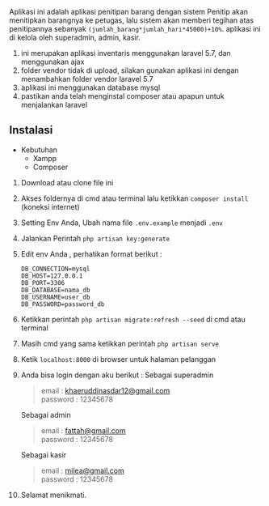 Aplikasi ini adalah aplikasi penitipan barang dengan sistem Penitip akan menitipkan barangnya ke petugas, lalu sistem akan memberi tegihan atas penitipannya sebanyak ```(jumlah_barang*jumlah_hari*45000)+10%```. aplikasi ini di kelola oleh superadmin, admin, kasir.


1. ini merupakan aplikasi inventaris menggunakan laravel 5.7, dan menggunakan ajax
2. folder vendor tidak di upload, silakan gunakan aplikasi ini dengan menambahkan folder vendor laravel 5.7
3. aplikasi ini menggunakan database mysql
4. pastikan anda telah menginstal composer atau apapun untuk menjalankan laravel

## Instalasi
* Kebutuhan
    + Xampp
    + Composer
1. Download atau clone file ini
2. Akses foldernya di cmd atau terminal lalu ketikkan ```composer install``` (koneksi internet)
3. Setting Env Anda, Ubah nama file ```.env.example``` menjadi ```.env```
4. Jalankan Perintah ```php artisan key:generate```
5. Edit env Anda , perhatikan format berikut :
    ```
    DB_CONNECTION=mysql
    DB_HOST=127.0.0.1
    DB_PORT=3306
    DB_DATABASE=nama_db
    DB_USERNAME=user_db
    DB_PASSWORD=password_db
    ```
5. Ketikkan perintah ```php artisan migrate:refresh --seed``` di cmd atau terminal
6. Masih cmd yang sama ketikkan perintah ```php artisan serve```
7. Ketik ```localhost:8000``` di browser untuk halaman pelanggan
8. Anda bisa login dengan aku berikut : 
    Sebagai superadmin
    > email : khaeruddinasdar12@gmail.com <br>
    > password : 12345678
    
    Sebagai admin
    > email : fattah@gmail.com <br>
    > password : 12345678
    
    Sebagai kasir
    > email : milea@gmail.com <br>
    > password : 12345678
    
9. Selamat menikmati.
